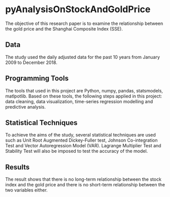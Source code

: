 # pyAnalysisOnStockAndGoldPrice

The objective of this research paper is to examine the relationship between the gold price and the Shanghai Composite Index (SSE). 

## Data
The study used the daily adjusted data for the past 10 years from January 2009 to December 2018. 

## Programming Tools
The tools that used in this project are Python, numpy, pandas, statsmodels, matlpotlib. Based on these tools, the following steps applied in this project: data cleaning, data visualization, time-series regression modelling and predictive analysis.

## Statistical Techniques
To achieve the aims of the study, several statistical techniques are used such as Unit Root Augmented Dickey-Fuller test, Johnson Co-integration Test and Vector Autoregression Model (VAR). Lagrange Multiplier Test and Stability Test will also be imposed to test the accuracy of the model.  

## Results
The result shows that there is no long-term relationship between the stock index and the gold price and there is no short-term relationship between the two variables either.
